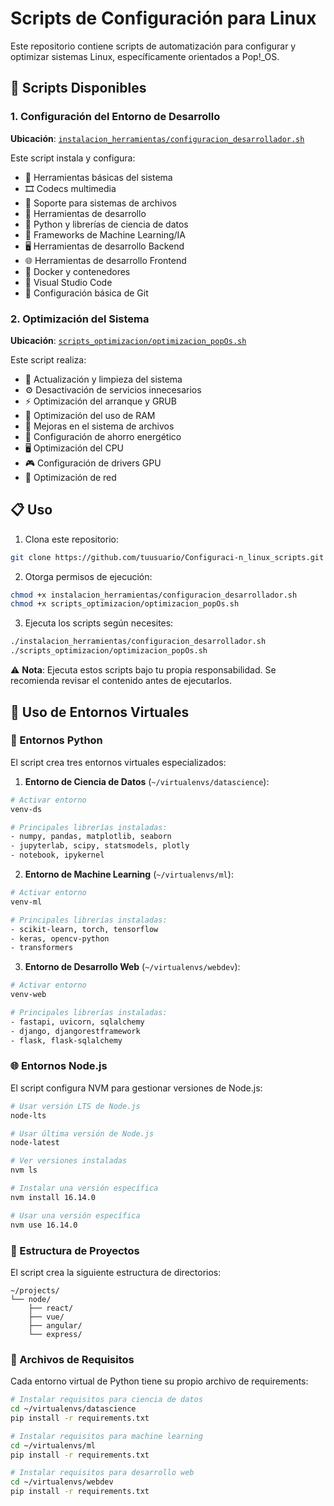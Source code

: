 # Scripts de Configuración para Linux

Este repositorio contiene scripts de automatización para configurar y optimizar sistemas Linux, específicamente orientados a Pop!_OS.

## 🚀 Scripts Disponibles

### 1. Configuración del Entorno de Desarrollo
**Ubicación**: [`instalacion_herramientas/configuracion_desarrollador.sh`](instalacion_herramientas/configuracion_desarrollador.sh)

Este script instala y configura:

- 🔧 Herramientas básicas del sistema
- 🎞️ Codecs multimedia
- 💽 Soporte para sistemas de archivos
- 🧰 Herramientas de desarrollo
- 🐍 Python y librerías de ciencia de datos
- 🤖 Frameworks de Machine Learning/IA
- 🖥️ Herramientas de desarrollo Backend
- 🌐 Herramientas de desarrollo Frontend
- 🐳 Docker y contenedores
- 🧠 Visual Studio Code
- 🔄 Configuración básica de Git

### 2. Optimización del Sistema
**Ubicación**: [`scripts_optimizacion/optimizacion_popOs.sh`](scripts_optimizacion/optimizacion_popOs.sh)

Este script realiza:

- 🔄 Actualización y limpieza del sistema
- ⚙️ Desactivación de servicios innecesarios
- ⚡ Optimización del arranque y GRUB
- 🧠 Optimización del uso de RAM
- 💽 Mejoras en el sistema de archivos
- 🔋 Configuración de ahorro energético
- 🖥️ Optimización del CPU
- 🎮 Configuración de drivers GPU
- 📶 Optimización de red

## 📋 Uso

1. Clona este repositorio:
```bash
git clone https://github.com/tuusuario/Configuraci-n_linux_scripts.git
```

2. Otorga permisos de ejecución:
```bash
chmod +x instalacion_herramientas/configuracion_desarrollador.sh
chmod +x scripts_optimizacion/optimizacion_popOs.sh
```

3. Ejecuta los scripts según necesites:
```bash
./instalacion_herramientas/configuracion_desarrollador.sh
./scripts_optimizacion/optimizacion_popOs.sh
```

⚠️ **Nota**: Ejecuta estos scripts bajo tu propia responsabilidad. Se recomienda revisar el contenido antes de ejecutarlos.

## 🌟 Uso de Entornos Virtuales

### 🐍 Entornos Python
El script crea tres entornos virtuales especializados:

1. **Entorno de Ciencia de Datos** (`~/virtualenvs/datascience`):
```bash
# Activar entorno
venv-ds

# Principales librerías instaladas:
- numpy, pandas, matplotlib, seaborn
- jupyterlab, scipy, statsmodels, plotly
- notebook, ipykernel
```

2. **Entorno de Machine Learning** (`~/virtualenvs/ml`):
```bash
# Activar entorno
venv-ml

# Principales librerías instaladas:
- scikit-learn, torch, tensorflow
- keras, opencv-python
- transformers
```

3. **Entorno de Desarrollo Web** (`~/virtualenvs/webdev`):
```bash
# Activar entorno
venv-web

# Principales librerías instaladas:
- fastapi, uvicorn, sqlalchemy
- django, djangorestframework
- flask, flask-sqlalchemy
```

### 🌐 Entornos Node.js
El script configura NVM para gestionar versiones de Node.js:

```bash
# Usar versión LTS de Node.js
node-lts

# Usar última versión de Node.js
node-latest

# Ver versiones instaladas
nvm ls

# Instalar una versión específica
nvm install 16.14.0

# Usar una versión específica
nvm use 16.14.0
```

### 📁 Estructura de Proyectos
El script crea la siguiente estructura de directorios:

```
~/projects/
└── node/
    ├── react/
    ├── vue/
    ├── angular/
    └── express/
```

### 🔧 Archivos de Requisitos
Cada entorno virtual de Python tiene su propio archivo de requirements:

```bash
# Instalar requisitos para ciencia de datos
cd ~/virtualenvs/datascience
pip install -r requirements.txt

# Instalar requisitos para machine learning
cd ~/virtualenvs/ml
pip install -r requirements.txt

# Instalar requisitos para desarrollo web
cd ~/virtualenvs/webdev
pip install -r requirements.txt
```